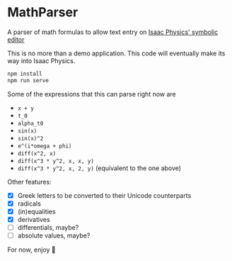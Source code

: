 # MathParser

A parser of math formulas to allow text entry on [Isaac Physics' symbolic editor](https://isaacphysics.org/equality)

This is no more than a demo application. This code will eventually make its way into Isaac Physics.

```bash
npm install
npm run serve
```

Some of the expressions that this can parse right now are

- `x + y`
- `t_0`
- `alpha_t0`
- `sin(x)`
- `sin(x)^2`
- `e^(i*omega + phi)`
- `diff(x^2, x)`
- `diff(x^3 * y^2, x, x, y)`
- `diff(x^3 * y^2, x, 2, y)` (equivalent to the one above)

Other features:

- [x] Greek letters to be converted to their Unicode counterparts
- [x] radicals
- [x] (in)equalities
- [x] derivatives
- [ ] differentials, maybe?
- [ ] absolute values, maybe?

For now, enjoy 🙂